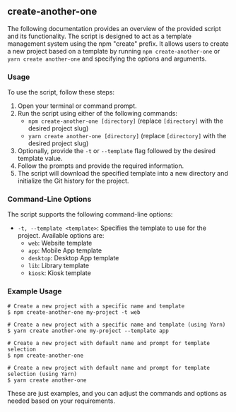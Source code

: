 ## create-another-one

The following documentation provides an overview of the provided script and its functionality. The script is designed to act as a template management system using the npm "create" prefix. It allows users to create a new project based on a template by running `npm create-another-one` or `yarn create another-one` and specifying the options and arguments.

### Usage

To use the script, follow these steps:

1. Open your terminal or command prompt.
2. Run the script using either of the following commands:
   - `npm create-another-one [directory]` (replace `[directory]` with the desired project slug)
   - `yarn create another-one [directory]` (replace `[directory]` with the desired project slug)
3. Optionally, provide the `-t` or `--template` flag followed by the desired template value.
4. Follow the prompts and provide the required information.
5. The script will download the specified template into a new directory and initialize the Git history for the project.

### Command-Line Options

The script supports the following command-line options:

- `-t, --template <template>`: Specifies the template to use for the project. Available options are:
  - `web`: Website template
  - `app`: Mobile App template
  - `desktop`: Desktop App template
  - `lib`: Library template
  - `kiosk`: Kiosk template

### Example Usage

```shell
# Create a new project with a specific name and template
$ npm create-another-one my-project -t web

# Create a new project with a specific name and template (using Yarn)
$ yarn create another-one my-project --template app

# Create a new project with default name and prompt for template selection
$ npm create-another-one

# Create a new project with default name and prompt for template selection (using Yarn)
$ yarn create another-one
```

These are just examples, and you can adjust the commands and options as needed based on your requirements.
